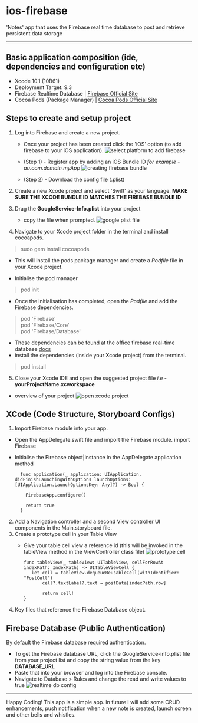 # ios-firebase
'Notes' app that uses the Firebase real time database to post and retrieve persistent data storage

---

## Basic application composition (ide, dependencies and configuration etc)

- Xcode 10.1 (10B61)
- Deployment Target: 9.3
- Firebase Realtime Database | [Firebase Official Site](https://firebase.google.com)
- Cocoa Pods (Package Manager) | [Cocoa Pods Official Site](https://cocoapods.org)

## Steps to create and setup project
1. Log into Firebase and create a new project. 
   - Once your project has been created click the 'iOS' option (to add firebase to your iOS application).
   ![select platform to add firebase](https://user-images.githubusercontent.com/33831343/72203593-55205d80-34b9-11ea-8d81-1dcb2493cd46.png)

   - (Step 1) - Register app by adding an iOS Bundle ID *for example* - *au.com.domain.myApp*
   ![creating firebase bundle](https://user-images.githubusercontent.com/33831343/72203565-e7743180-34b8-11ea-8a85-c96cc58eb542.png)
   
   - (Step 2) - Download the config file (.plist)
   
2. Create a new Xcode project and select 'Swift' as your language. **MAKE SURE THE XCODE BUNDLE ID MATCHES THE FIREBASE BUNDLE ID**  

3. Drag the **GoogleService-Info.plist** into your project
    - copy the file when prompted. 
    ![google plist file](https://user-images.githubusercontent.com/33831343/72203615-a4668e00-34b9-11ea-98d9-5422232e3aaf.png)
    
4. Navigate to your Xcode project folder in the terminal and install cocoapods.
> sudo gem install cocoapods  
 - This will install the pods package manager and create a *Podfile* file in your Xcode project.
 
 - Initialise the pod manager
 >pod init  
 
 - Once the initialisation has completed, open the *Podfile* and add the Firebase dependencies.
 > pod 'Firebase'  
 > pod 'Firebase/Core'  
 > pod 'Firebase/Database'  
 
 - These dependencies can be found at the office firebase real-time database [docs](https://firebase.google.com/docs/database/ios/start?authuser=0)
 - install the dependencies (inside your Xcode project) from the terminal.
 > pod install 

5. Close your Xcode IDE and open the suggested project file *i.e* - **yourProjectName.xcworkspace**
  - overview of your project
  ![open xcode project](https://user-images.githubusercontent.com/33831343/72203813-91a18880-34bc-11ea-9bd8-8ba7860da9e1.png)
  
  ## XCode (Code Structure, Storyboard Configs)
  1. Import Firebase module into your app.
   - Open the AppDelegate.swift file and import the Firebase module.
             import Firebase
   - Initialise the Firebase object|instance in the AppDelegate application method
       
           func application(_ application: UIApplication, didFinishLaunchingWithOptions launchOptions: [UIApplication.LaunchOptionsKey: Any]?) -> Bool {
       
             FirebaseApp.configure()
             
             return true
           }

2. Add a Navigation controller and a second View controller UI components in the Main.storyboard file.
3. Create a prototype cell in your Table View 
   - Give your table cell view a reference id (this will be invoked in the tableView method in the ViewController class file)
   ![prototype cell](https://user-images.githubusercontent.com/33831343/72204031-52286b80-34bf-11ea-91d0-fff469b65338.png)
   
         func tableView(_ tableView: UITableView, cellForRowAt indexPath: IndexPath) -> UITableViewCell {
            let cell = tableView.dequeueReusableCell(withIdentifier: "PostCell")
                cell?.textLabel?.text = postData[indexPath.row]
   
                return cell!
         }
         
4. Key files that reference the Firebase Database object.

## Firebase Database (Public Authentication)

By default the Firebase database required authentication.   
- To get the Firebase database URL, click the GoogleService-info.plist file from your project list and copy the string value from the key **DATABASE_URL**
- Paste that into your browser and log into the Firebase console.
- Navigate to Database > Rules and change the read and write values to true
![realtime db config](https://user-images.githubusercontent.com/33831343/72204219-3de56e00-34c1-11ea-98bb-62592cdf0199.png)


---

Happy Coding! This app is a simple app. In future I will add some CRUD enhancements, push notification when a new note is created, launch screen and other bells and whistles.


